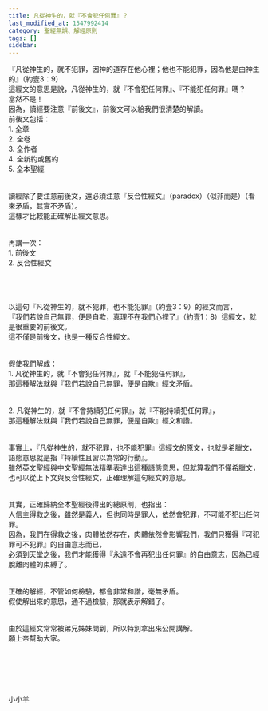 ```yaml
---
title: 凡從神生的，就『不會犯任何罪』？
last_modified_at: 1547992414
category: 聖經無誤、解經原則
tags: []
sidebar: 
---
```


<p>『凡從神生的，就不犯罪，因神的道存在他心裡；他也不能犯罪，因為他是由神生的』（約壹3：9）<br/>這經文的意思是說，凡從神生的，就『不會犯任何罪』、『不能犯任何罪』嗎？<br/><!--more-->當然不是！<br/>因為，讀經要注意『前後文』，前後文可以給我們很清楚的解讀。<br/>前後文包括：<br/>1.	全章<br/>2.	全卷<br/>3.	全作者<br/>4.	全新約或舊約<br/>5.	全本聖經<br/><br/><br/>讀經除了要注意前後文，還必須注意『反合性經文』（paradox）（似非而是）（看來矛盾，其實不矛盾）。<br/>這樣才比較能正確解出經文意思。<br/><br/><br/>再講一次：<br/>1.	前後文<br/>2.	反合性經文<br/><br/><br/><br/><br/>以這句『凡從神生的，就不犯罪，也不能犯罪』（約壹3：9）的經文而言，<br/>『我們若說自己無罪，便是自欺，真理不在我們心裡了』（約壹1：8）這經文，就是很重要的前後文。<br/>這不僅是前後文，也是一種反合性經文。<br/><br/><br/>假使我們解成：<br/>1.	凡從神生的，就『不會犯任何罪』，就『不能犯任何罪』，<br/>那這種解法就與『我們若說自己無罪，便是自欺』經文矛盾。<br/><br/><br/>2.	凡從神生的，就『不會持續犯任何罪』，就『不能持續犯任何罪』，<br/>那這種解法就與『我們若說自己無罪，便是自欺』經文和諧。<br/><br/><br/>事實上，『凡從神生的，就不犯罪，也不能犯罪』這經文的原文，也就是希臘文，<br/>語態意思就是指『持續性且習以為常的行動』。<br/>雖然英文聖經與中文聖經無法精準表達出這種語態意思，但就算我們不懂希臘文，也可以從上下文與反合性經文，正確理解這句經文的意思。<br/><br/><br/>其實，正確歸納全本聖經後得出的總原則，也指出：<br/>人信主得救之後，雖然是義人，但也同時是罪人，依然會犯罪，不可能不犯出任何罪。<br/>因為，我們在得救之後，肉體依然存在，肉體依然會影響我們，我們只獲得『可犯罪可不犯罪』的自由意志而已，<br/>必須到天堂之後，我們才能獲得『永遠不會再犯出任何罪』的自由意志，因為已經脫離肉體的束縛了。<br/><br/><br/>正確的解經，不管如何檢驗，都會非常和諧，毫無矛盾。<br/>假使解出來的意思，通不過檢驗，那就表示解錯了。<br/><br/><br/>由於這經文常常被弟兄姊妹問到，所以特別拿出來公開講解。<br/>願上帝幫助大家。<br/><br/><br/><br/><br/><br/><br/>小小羊<br/><br/>
</p>